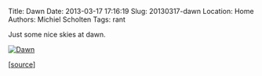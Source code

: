 Title: Dawn
Date: 2013-03-17 17:16:19
Slug: 20130317-dawn
Location: Home
Authors: Michiel Scholten
Tags: rant

<p>Just some nice skies at dawn.</p>

<div class="content-image"><a href="https://www.flickr.com/photos/aquatix/8482333958/in/photostream/"><img src="https://farm9.staticflickr.com/8365/8482333958_240e8175d6_h.jpg" alt="Dawn" title="Dawn" /></a></div>
<p>[<a href="https://www.flickr.com/photos/aquatix/8482333958/in/photostream/">source</a>]</p>